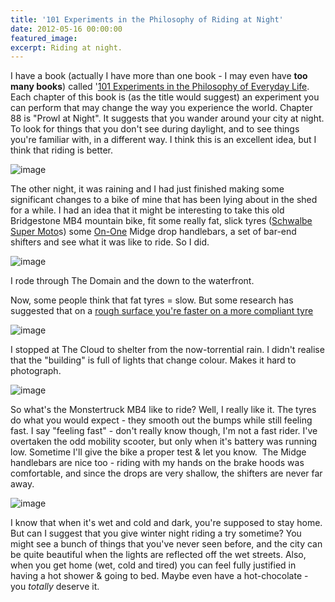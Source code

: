 ```yaml
---
title: '101 Experiments in the Philosophy of Riding at Night'
date: 2012-05-16 00:00:00
featured_image: 
excerpt: Riding at night.
---
```

I have a book (actually I have more than one book - I may even have **too many books**) called '[101 Experiments in the Philosophy of Everyday Life](http://www.bookdepository.co.uk/101-Experiments-Philosophy-Everyday-Life-Roger-Pol-Droit/9780571212064). Each chapter of this book is (as the title would suggest) an experiment you can perform that may change the way you experience the world. Chapter 88 is "Prowl at Night". It suggests that you wander around your city at night. To look for things that you don't see during daylight, and to see things you're familiar with, in a different way. I think this is an excellent idea, but I think that riding is better.

![image](http://aucklandbikeslob.com/wp-content/uploads/2012/05/r0012166.jpg)

The other night, it was raining and I had just finished making some significant changes to a bike of mine that has been lying about in the shed for a while. I had an idea that it might be interesting to take this old Bridgestone MB4 mountain bike, fit some really fat, slick tyres ([Schwalbe Super Moto](http://www.schwalbetires.com/super_moto_page)s) some [On-One](http://www.on-one.co.uk/) Midge drop handlebars, a set of bar-end shifters and see what it was like to ride. So I did.

![image](http://aucklandbikeslob.com/wp-content/uploads/2012/05/r0012174.jpg)

I rode through The Domain and the down to the waterfront.

Now, some people think that fat tyres = slow. But some research has suggested that on a [rough surface you're faster on a more compliant tyre](http://janheine.wordpress.com/2010/10/18/science-and-bicycles-1-tires-and-pressure/)

![image](http://aucklandbikeslob.com/wp-content/uploads/2012/05/r0012179.jpg)

I stopped at The Cloud to shelter from the now-torrential rain. I didn't realise that the "building" is full of lights that change colour. Makes it hard to photograph.

![image](http://aucklandbikeslob.com/wp-content/uploads/2012/05/r0012190.jpg)

So what's the Monstertruck MB4 like to ride? Well, I really like it. The tyres do what you would expect - they smooth out the bumps while still feeling fast. I say "feeling fast" - don't really know though, I'm not a fast rider. I've overtaken the odd mobility scooter, but only when it's battery was running low. Sometime I'll give the bike a proper test & let you know.  The Midge handlebars are nice too - riding with my hands on the brake hoods was comfortable, and since the drops are very shallow, the shifters are never far away.

![image](http://aucklandbikeslob.com/wp-content/uploads/2012/05/r0012195.jpg)

I know that when it's wet and cold and dark, you're supposed to stay home. But can I suggest that you give winter night riding a try sometime? You might see a bunch of things that you've never seen before, and the city can be quite beautiful when the lights are reflected off the wet streets. Also, when you get home (wet, cold and tired) you can feel fully justified in having a hot shower & going to bed. Maybe even have a hot-chocolate - you *totally* deserve it.
